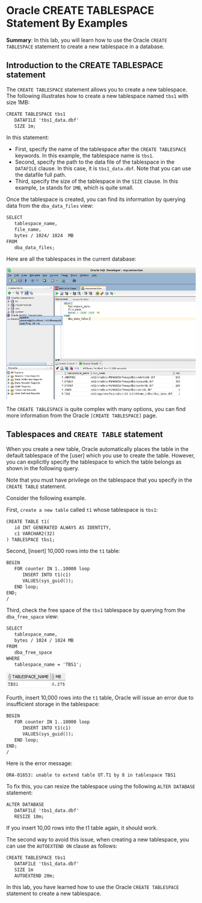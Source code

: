 # Oracle CREATE TABLESPACE Statement By Examples
**Summary**: In this lab, you will learn how to use the Oracle `CREATE TABLESPACE` statement to create a new tablespace in a database.

Introduction to the CREATE TABLESPACE statement
-----------------------------------------------

The `CREATE TABLESPACE` statement allows you to create a new tablespace. The following illustrates how to create a new tablespace named `tbs1` with size 1MB:

```
CREATE TABLESPACE tbs1 
   DATAFILE 'tbs1_data.dbf' 
   SIZE 1m;
```


In this statement:

*   First, specify the name of the tablespace after the `CREATE TABLESPACE` keywords. In this example, the tablespace name is `tbs1`.
*   Second, specify the path to the data file of the tablespace in the `DATAFILE` clause. In this case, it is `tbs1_data.dbf`. Note that you can use the datafile full path.
*   Third, specify the size of the tablespace in the `SIZE` clause. In this example, `1m` stands for `1MB`, which is quite small.

Once the tablespace is created, you can find its information by querying data from the `dba_data_files` view:

```
SELECT 
   tablespace_name, 
   file_name, 
   bytes / 1024/ 1024  MB
FROM
   dba_data_files;

```


Here are all the tablespaces in the current database:

![create tablespace - query tablespaces](./images/create-tablespace-query-tablespaces.png)

The `CREATE TABLESPACE` is quite complex with many options, you can find more information from the Oracle `[CREATE TABLESPACE]` page.

Tablespaces and `CREATE TABLE` statement
----------------------------------------

When you create a new table, Oracle automatically places the table in the default tablespace of the [user] which you use to create the table. However, you can explicitly specify the tablespace to which the table belongs as shown in the following query.

Note that you must have privilege on the tablespace that you specify in the `CREATE TABLE` statement.

Consider the following example.

First, `create a new table` called `t1` whose tablespace is `tbs1`:

```
CREATE TABLE t1(
   id INT GENERATED ALWAYS AS IDENTITY, 
   c1 VARCHAR2(32)
) TABLESPACE tbs1;
```


Second, [insert] 10,000 rows into the `t1` table:

```
BEGIN
   FOR counter IN 1..10000 loop
      INSERT INTO t1(c1)
      VALUES(sys_guid());
   END loop;
END;
/

```


Third, check the free space of the `tbs1` tablespace by querying from the `dba_free_space` view:

```
SELECT 
   tablespace_name, 
   bytes / 1024 / 1024 MB
FROM 
   dba_free_space
WHERE 
   tablespace_name = 'TBS1';

```


![create tablespace - check free space](./images/create-tablespace-check-free-space.png)

Fourth, insert 10,000 rows into the `t1` table, Oracle will issue an error due to insufficient storage in the tablespace:

```
BEGIN
   FOR counter IN 1..10000 loop
      INSERT INTO t1(c1)
      VALUES(sys_guid());
   END loop;
END;
/
```


Here is the error message:

```
ORA-01653: unable to extend table OT.T1 by 8 in tablespace TBS1
```


To fix this, you can resize the tablespace using the following `ALTER DATABASE` statement:

```
ALTER DATABASE
   DATAFILE 'tbs1_data.dbf' 
   RESIZE 10m;
```


If you insert 10,00 rows into the t1 table again, it should work.

The second way to avoid this issue, when creating a new tablespace, you can use the `AUTOEXTEND ON` clause as follows:

```
CREATE TABLESPACE tbs1
   DATAFILE 'tbs1_data.dbf'
   SIZE 1m
   AUTOEXTEND 20m;
```


In this lab, you have learned how to use the Oracle `CREATE TABLESPACE` statement to create a new tablespace.
